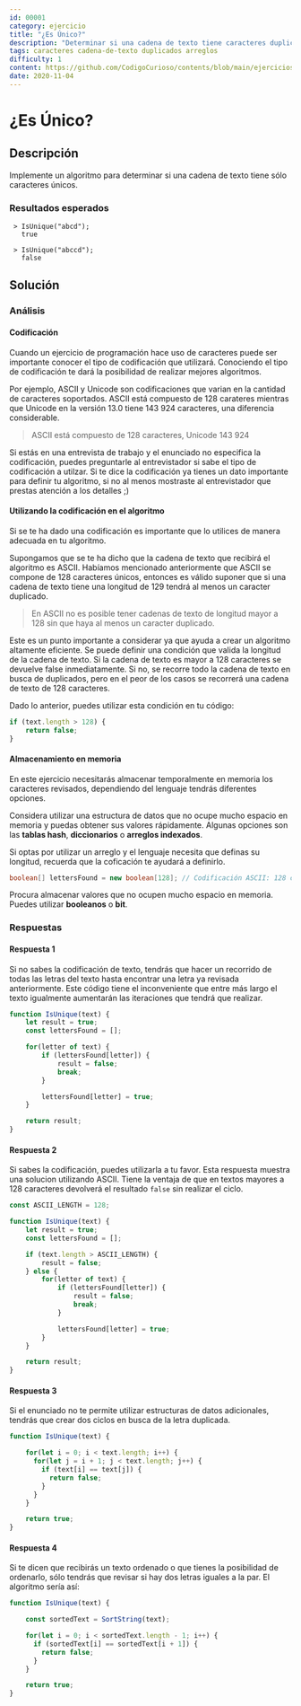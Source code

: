 ```yaml
---
id: 00001
category: ejercicio
title: "¿Es Único?"
description: "Determinar si una cadena de texto tiene caracteres duplicados"
tags: caracteres cadena-de-texto duplicados arreglos
difficulty: 1
content: https://github.com/CodigoCurioso/contents/blob/main/ejercicios/00001-es-unico.md
date: 2020-11-04
---
```


# ¿Es Único?

## Descripción

Implemente un algoritmo para determinar si una cadena de texto tiene sólo caracteres únicos.

### Resultados esperados

``` shell
 > IsUnique("abcd");
   true
```

``` shell
 > IsUnique("abccd");
   false
```

## Solución

### Análisis

#### Codificación

Cuando un ejercicio de programación hace uso de caracteres puede ser importante conocer el tipo de codificación que utilizará. Conociendo el tipo de codificación te dará la posibilidad de realizar mejores algoritmos.

Por ejemplo, ASCII y Unicode son codificaciones que varian en la cantidad de caracteres soportados. ASCII está compuesto de 128 carateres mientras que Unicode en la versión 13.0 tiene 143 924 caracteres, una diferencia considerable.

> ASCII está compuesto de 128 caracteres, Unicode 143 924

Si estás en una entrevista de trabajo y el enunciado no especifica la codificación, puedes preguntarle al entrevistador si sabe el tipo de codificación a utilzar. Si te dice la codificación ya tienes un dato importante para definir tu algoritmo, si no al menos mostraste al entrevistador que prestas atención a los detalles ;)

#### Utilizando la codificación en el algoritmo

Si se te ha dado una codificación es importante que lo utilices de manera adecuada en tu algoritmo.

Supongamos que se te ha dicho que la cadena de texto que recibirá el algoritmo es ASCII. Habíamos mencionado anteriormente que ASCII se compone de 128 caracteres únicos, entonces es válido suponer que si una cadena de texto tiene una longitud de 129 tendrá al menos un caracter duplicado.

> En ASCII no es posible tener cadenas de texto de longitud mayor a 128 sin que haya al menos un caracter duplicado.

Este es un punto importante a considerar ya que ayuda a crear un algoritmo altamente eficiente. Se puede definir una condición que valida la longitud de la cadena de texto. Si la cadena de texto es mayor a 128 caracteres se devuelve false inmediatamente. Si no, se recorre todo la cadena de texto en busca de duplicados, pero en el peor de los casos se recorrerá una cadena de texto de 128 caracteres.

Dado lo anterior, puedes utilizar esta condición en tu código:

``` JavaScript
if (text.length > 128) {
    return false;
}
```

#### Almacenamiento en memoria

En este ejercicio necesitarás almacenar temporalmente en memoria los caracteres revisados, dependiendo del lenguaje tendrás diferentes opciones.

Considera utilizar una estructura de datos que no ocupe mucho espacio en memoria y puedas obtener sus valores rápidamente. Algunas opciones son las **tablas hash**,  **diccionarios** o **arreglos indexados**.

Si optas por utilizar un arreglo y el lenguaje necesita que definas su longitud, recuerda que la coficación te ayudará a definirlo.

``` Java
boolean[] lettersFound = new boolean[128]; // Codificación ASCII: 128 caracteres
```

Procura almacenar valores que no ocupen mucho espacio en memoria. Puedes utilizar **booleanos** o **bit**.

### Respuestas

#### Respuesta 1

Si no sabes la codificación de texto, tendrás que hacer un recorrido de todas las letras del texto hasta encontrar una letra ya revisada anteriormente. Este código tiene el inconveniente que entre más largo el texto igualmente aumentarán las iteraciones que tendrá que realizar.

``` JavaScript
function IsUnique(text) {
    let result = true;
    const lettersFound = [];

    for(letter of text) {
        if (lettersFound[letter]) {
            result = false;
            break;
        }

        lettersFound[letter] = true;
    }

    return result;
}
```

#### Respuesta 2

Si sabes la codificación, puedes utilizarla a tu favor. Esta respuesta muestra una solucion utilizando ASCII. Tiene la ventaja de que en textos mayores a 128 caracteres devolverá el resultado `false` sin realizar el ciclo.

``` JavaScript
const ASCII_LENGTH = 128;

function IsUnique(text) {
    let result = true;
    const lettersFound = [];

    if (text.length > ASCII_LENGTH) {
        result = false;
    } else {
        for(letter of text) {
            if (lettersFound[letter]) {
                result = false;
                break;
            }

            lettersFound[letter] = true;
        }
    }

    return result;
}
```

#### Respuesta 3

Si el enunciado no te permite utilizar estructuras de datos adicionales, tendrás que crear dos ciclos en busca de la letra duplicada.

``` JavaScript
function IsUnique(text) {

    for(let i = 0; i < text.length; i++) {
      for(let j = i + 1; j < text.length; j++) {
        if (text[i] == text[j]) {
          return false;
        }
      }
    }

    return true;
}
```

#### Respuesta 4

Si te dicen que recibirás un texto ordenado o que tienes la posibilidad de ordenarlo, sólo tendrás que revisar si hay dos letras iguales a la par. El algoritmo sería así:

``` JavaScript
function IsUnique(text) {

    const sortedText = SortString(text);

    for(let i = 0; i < sortedText.length - 1; i++) {
      if (sortedText[i] == sortedText[i + 1]) {
        return false;
      }
    }

    return true;
}
```
